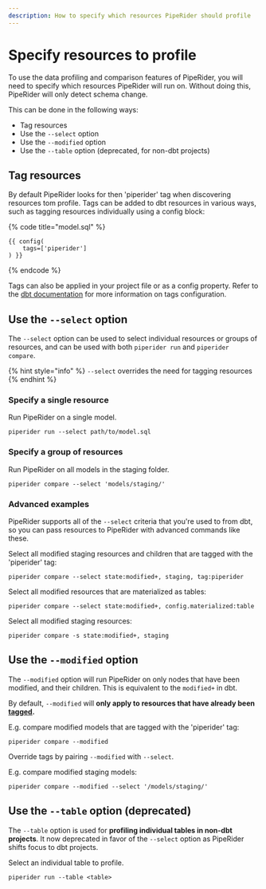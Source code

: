 ```yaml
---
description: How to specify which resources PipeRider should profile
---
```


# Specify resources to profile

To use the data profiling and comparison features of PipeRider, you will need to specify which resources PipeRider will run on. Without doing this, PipeRider will only detect schema change.

This can be done in the following ways:

* Tag resources
* Use the `--select` option
* Use the `--modified` option
* Use the `--table` option (deprecated, for non-dbt projects)

## Tag resources

By default PipeRider looks for then 'piperider' tag when discovering resources tom profile. Tags can be added to dbt resources in various ways, such as tagging resources individually using a config block:

{% code title="model.sql" %}
```
{{ config(
    tags=['piperider']
) }}
```
{% endcode %}

Tags can also be applied in your project file or as a config property. Refer to the [dbt documentation](https://docs.getdbt.com/reference/resource-configs/tags) for more information on tags configuration.

## Use the `--select` option

The `--select` option can be used to select individual resources or groups of resources, and can be used with both `piperider run` and `piperider compare`.&#x20;

{% hint style="info" %}
`--select` overrides the need for tagging resources
{% endhint %}

### Specify a single resource  &#x20;

Run PipeRider on a single model.&#x20;

```
piperider run --select path/to/model.sql
```

### Specify a group of resources

Run PipeRider on all models in the staging folder.

```
piperider compare --select 'models/staging/'
```

### Advanced examples

PipeRider supports all of the `--select` criteria that you're used to from dbt, so you can pass resources to PipeRider with advanced commands like these.

Select all modified staging resources and children that are tagged with the 'piperider' tag:

```
piperider compare --select state:modified+, staging, tag:piperider
```

Select all modified resources that are materialized as tables:

```
piperider compare --select state:modified+, config.materialized:table
```

Select all modified staging resources:

```
piperider compare -s state:modified+, staging
```

## Use the `--modified` option

The `--modified` option will run PipeRider on only nodes that have been modified, and their children. This is equivalent to the `modified+` in dbt.

By default, `--modified` will **only apply to resources that have already been** [**tagged**](specify-resources-to-profile.md#tag-resources)**.**&#x20;

E.g. compare modified models that are tagged with the 'piperider' tag:

```
piperider compare --modified
```

Override tags by pairing `--modified` with `--select`.&#x20;

E.g. compare modified staging models:

```
piperider compare --modified --select '/models/staging/'
```

## &#x20;Use the `--table` option (deprecated)

The `--table` option is used for **profiling individual tables in non-dbt projects**. It now deprecated in favor of the `--select` option as PipeRider shifts focus to dbt projects.

Select an individual table to profile.

```
piperider run --table <table>
```
